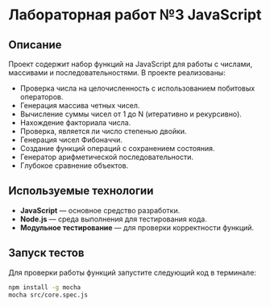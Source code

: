 # Лабораторная работ №3 JavaScript

## Описание
Проект содержит набор функций на JavaScript для работы с числами, массивами и последовательностями. В проекте реализованы:

- Проверка числа на целочисленность с использованием побитовых операторов.
- Генерация массива четных чисел.
- Вычисление суммы чисел от 1 до N (итеративно и рекурсивно).
- Нахождение факториала числа.
- Проверка, является ли число степенью двойки.
- Генерация чисел Фибоначчи.
- Создание функций операций с сохранением состояния.
- Генератор арифметической последовательности.
- Глубокое сравнение объектов.

## Используемые технологии
- **JavaScript** — основное средство разработки.
- **Node.js** — среда выполнения для тестирования кода.
- **Модульное тестирование** — для проверки корректности функций.

## Запуск тестов
Для проверки работы функций запустите следующий код в терминале:

```sh
npm install -g mocha
mocha src/core.spec.js